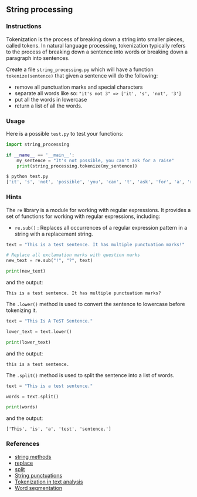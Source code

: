 ## String processing

### Instructions

Tokenization is the process of breaking down a string into smaller pieces, called tokens. In natural language processing, tokenization typically refers to the process of breaking down a sentence into words or breaking down a paragraph into sentences.

Create a file `string_processing.py` which will have a function `tokenize(sentence)` that given a sentence will do the following:

- remove all punctuation marks and special characters
- separate all words like so: `"it's not 3" => ['it', 's', 'not', '3']`
- put all the words in lowercase
- return a list of all the words.

### Usage

Here is a possible `test.py` to test your functions:

```python
import string_processing

if __name__ == '__main__':
    my_sentence = "It's not possible, you can't ask for a raise"
    print(string_processing.tokenize(my_sentence))
```

```bash
$ python test.py
['it', 's', 'not', 'possible', 'you', 'can', 't', 'ask', 'for', 'a', 'raise']
```

### Hints

The `re` library is a module for working with regular expressions. It provides a set of functions for working with regular expressions, including:

- `re.sub()` : Replaces all occurrences of a regular expression pattern in a string with a replacement string.

```python
text = "This is a test sentence. It has multiple punctuation marks!"

# Replace all exclamation marks with question marks
new_text = re.sub("!", "?", text)

print(new_text)
```

and the output:

```console
This is a test sentence. It has multiple punctuation marks?
```

The `.lower()` method is used to convert the sentence to lowercase before tokenizing it.

```python
text = "This Is A TeST Sentence."

lower_text = text.lower()

print(lower_text)
```

and the output:

```console
this is a test sentence.
```

The `.split()` method is used to split the sentence into a list of words.

```python
text = "This is a test sentence."

words = text.split()

print(words)
```

and the output:

```console
['This', 'is', 'a', 'test', 'sentence.']
```

### References

- [string methods](https://www.w3schools.com/python/python_ref_string.asp)
- [replace](https://www.w3schools.com/python/ref_string_replace.asp)
- [split](https://www.w3schools.com/python/ref_string_split.asp)
- [String punctuations](https://docs.python.org/3/library/string.html#string.punctuation)
- [Tokenization in text analysis](https://en.wikipedia.org/wiki/Lexical_analysis#Tokenization)
- [Word segmentation](https://en.wikipedia.org/wiki/Text_segmentation#Word_segmentation)
